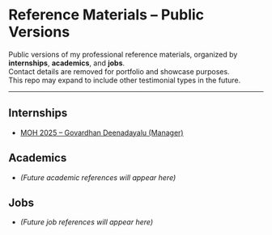 # Reference Materials – Public Versions

Public versions of my professional reference materials, organized by **internships**, **academics**, and **jobs**.  
Contact details are removed for portfolio and showcase purposes.  
This repo may expand to include other testimonial types in the future.

---

## Internships
- [MOH 2025 – Govardhan Deenadayalu (Manager)](./internships/moh-2025/Reference_Letter_Govardhan_Public.pdf)  

## Academics
- *(Future academic references will appear here)*  

## Jobs
- *(Future job references will appear here)*  
